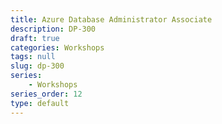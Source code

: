 ```yaml
---
title: Azure Database Administrator Associate
description: DP-300
draft: true
categories: Workshops
tags: null
slug: dp-300
series: 
    - Workshops
series_order: 12
type: default
---
```


